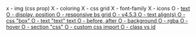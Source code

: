 x - img (css prop) 
X - coloring 
X - css grid
X - font-family
X - icons
O - <u> text
O - display, position
O - responsive bs grid
O - v4.5.3 
O - text align(s)
O - css "box"
O - text "text" text
O - before, after
O - background
O - rgba
O - hover
O - section "css"
O - custom css import
O - class vs id
